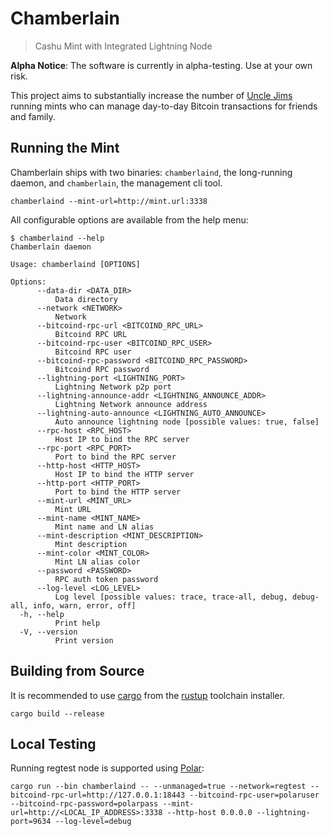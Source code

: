 # Chamberlain
> Cashu Mint with Integrated Lightning Node

**Alpha Notice**: The software is currently in alpha-testing. Use at your own risk.

This project aims to substantially increase the number of [Uncle Jims](https://thebitcoinmanual.com/behind-btc/nodes/uncle-jim-node/) running mints who can manage day-to-day Bitcoin transactions for friends and family.

## Running the Mint

Chamberlain ships with two binaries: `chamberlaind`, the long-running daemon, and `chamberlain`, the management cli tool.

```
chamberlaind --mint-url=http://mint.url:3338
```

All configurable options are available from the help menu:

```
$ chamberlaind --help
Chamberlain daemon

Usage: chamberlaind [OPTIONS]

Options:
      --data-dir <DATA_DIR>
          Data directory
      --network <NETWORK>
          Network
      --bitcoind-rpc-url <BITCOIND_RPC_URL>
          Bitcoind RPC URL
      --bitcoind-rpc-user <BITCOIND_RPC_USER>
          Bitcoind RPC user
      --bitcoind-rpc-password <BITCOIND_RPC_PASSWORD>
          Bitcoind RPC password
      --lightning-port <LIGHTNING_PORT>
          Lightning Network p2p port
      --lightning-announce-addr <LIGHTNING_ANNOUNCE_ADDR>
          Lightning Network announce address
      --lightning-auto-announce <LIGHTNING_AUTO_ANNOUNCE>
          Auto announce lightning node [possible values: true, false]
      --rpc-host <RPC_HOST>
          Host IP to bind the RPC server
      --rpc-port <RPC_PORT>
          Port to bind the RPC server
      --http-host <HTTP_HOST>
          Host IP to bind the HTTP server
      --http-port <HTTP_PORT>
          Port to bind the HTTP server
      --mint-url <MINT_URL>
          Mint URL
      --mint-name <MINT_NAME>
          Mint name and LN alias
      --mint-description <MINT_DESCRIPTION>
          Mint description
      --mint-color <MINT_COLOR>
          Mint LN alias color
      --password <PASSWORD>
          RPC auth token password
      --log-level <LOG_LEVEL>
          Log level [possible values: trace, trace-all, debug, debug-all, info, warn, error, off]
  -h, --help
          Print help
  -V, --version
          Print version
```

## Building from Source

It is recommended to use [cargo](https://github.com/rust-lang/cargo) from the [rustup](https://rustup.rs/) toolchain installer.

```
cargo build --release
```

## Local Testing

Running regtest node is supported using [Polar](https://lightningpolar.com/):

```
cargo run --bin chamberlaind -- --unmanaged=true --network=regtest --bitcoind-rpc-url=http://127.0.0.1:18443 --bitcoind-rpc-user=polaruser --bitcoind-rpc-password=polarpass --mint-url=http://<LOCAL_IP_ADDRESS>:3338 --http-host 0.0.0.0 --lightning-port=9634 --log-level=debug
```